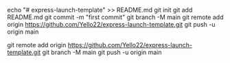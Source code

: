 echo "# express-launch-template" >> README.md
git init
git add README.md
git commit -m "first commit"
git branch -M main
git remote add origin https://github.com/Yello22/express-launch-template.git
git push -u origin main

git remote add origin https://github.com/Yello22/express-launch-template.git
git branch -M main
git push -u origin main